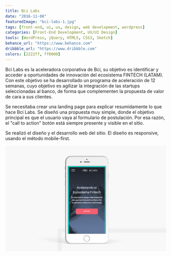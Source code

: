 ```yaml
---
title: Bci Labs
date: "2016-11-08"
featuredImage: "bci-labs-1.jpg"
tags: [front-end, ui, ux, design, web development, wordpress]
categories: [Front-End Development, UX/UI Design]
tools: [WordPress, jQuery, HTML5, CSS3, Sketch]
behance_url: "https://www.behance.com"
dribbble_url: "https://www.dribbble.com"
colors: [2222ff, ff0000]
---
```


Bci Labs es la aceleradora corporativa de Bci, su objetivo es identificar y acceder a oportunidades de innovación del ecosistema FINTECH (LATAM). Con este objetivo se ha desarrollado un programa de aceleración de 12 semanas, cuyo objetivo es agilizar la integración de las startups seleccionadas al banco, de forma que complementen la propuesta de valor de cara a sus clientes.

Se necesitaba crear una landing page para explicar resumidamente lo que hace Bci Labs. Se diseñó una propuesta muy simple, donde el objetivo principal es que el usuario vaya al formulario de postulación. Por esa razón, el "call to action" botón está siempre presente y visible en el sitio.

Se realizó el diseño y el desarrollo web del sitio. El diseño es responsive, usando el método mobile-first.

![Bci Labs mobile website](bci-labs-1.jpg)
